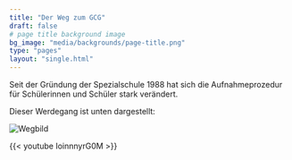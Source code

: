```yaml
---
title: "Der Weg zum GCG"
draft: false
# page title background image
bg_image: "media/backgrounds/page-title.png"
type: "pages"
layout: "single.html"
---
```


Seit der Gründung der Spezialschule 1988 hat sich die Aufnahmeprozedur für Schülerinnen und Schüler stark verändert.

Dieser Werdegang ist unten dargestellt:

![Wegbild](/media/about/wegbild.png)

{{< youtube IoinnnyrG0M >}}
